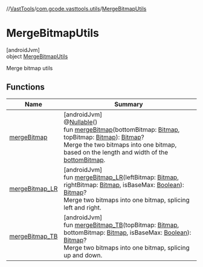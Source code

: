 //[VastTools](../../../index.md)/[com.gcode.vasttools.utils](../index.md)/[MergeBitmapUtils](index.md)

# MergeBitmapUtils

[androidJvm]\
object [MergeBitmapUtils](index.md)

Merge bitmap utils

## Functions

| Name | Summary |
|---|---|
| [mergeBitmap](merge-bitmap.md) | [androidJvm]<br>@[Nullable](https://developer.android.com/reference/kotlin/androidx/annotation/Nullable.html)()<br>fun [mergeBitmap](merge-bitmap.md)(bottomBitmap: [Bitmap](https://developer.android.com/reference/kotlin/android/graphics/Bitmap.html), topBitmap: [Bitmap](https://developer.android.com/reference/kotlin/android/graphics/Bitmap.html)): [Bitmap](https://developer.android.com/reference/kotlin/android/graphics/Bitmap.html)?<br>Merge the two bitmaps into one bitmap, based on the length and width of the [bottomBitmap](merge-bitmap.md). |
| [mergeBitmap_LR](merge-bitmap_-l-r.md) | [androidJvm]<br>fun [mergeBitmap_LR](merge-bitmap_-l-r.md)(leftBitmap: [Bitmap](https://developer.android.com/reference/kotlin/android/graphics/Bitmap.html), rightBitmap: [Bitmap](https://developer.android.com/reference/kotlin/android/graphics/Bitmap.html), isBaseMax: [Boolean](https://kotlinlang.org/api/latest/jvm/stdlib/kotlin/-boolean/index.html)): [Bitmap](https://developer.android.com/reference/kotlin/android/graphics/Bitmap.html)?<br>Merge two bitmaps into one bitmap, splicing left and right. |
| [mergeBitmap_TB](merge-bitmap_-t-b.md) | [androidJvm]<br>fun [mergeBitmap_TB](merge-bitmap_-t-b.md)(topBitmap: [Bitmap](https://developer.android.com/reference/kotlin/android/graphics/Bitmap.html), bottomBitmap: [Bitmap](https://developer.android.com/reference/kotlin/android/graphics/Bitmap.html), isBaseMax: [Boolean](https://kotlinlang.org/api/latest/jvm/stdlib/kotlin/-boolean/index.html)): [Bitmap](https://developer.android.com/reference/kotlin/android/graphics/Bitmap.html)?<br>Merge two bitmaps into one bitmap, splicing up and down. |
